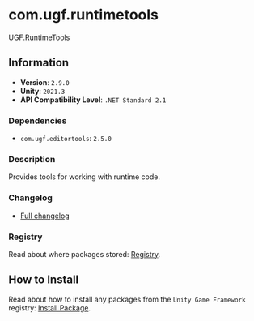 # com.ugf.runtimetools

UGF.RuntimeTools

## Information

- **Version**: `2.9.0`
- **Unity**: `2021.3`
- **API Compatibility Level**: `.NET Standard 2.1`

### Dependencies

- `com.ugf.editortools`: `2.5.0`


### Description

Provides tools for working with runtime code.

### Changelog

- [Full changelog](changelog.md)

### Registry

Read about where packages stored: [Registry](https://github.com/unity-game-framework/organization/blob/main/docs/registry.md).

## How to Install

Read about how to install any packages from the `Unity Game Framework` registry: [Install Package](https://github.com/unity-game-framework/organization/blob/main/docs/install-packages.md).

